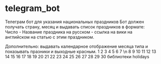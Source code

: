 # telegram_bot
Телеграм бот для указания национальных праздников
Бот должен получать страну, месяц и выдавать список праздников в формате:
Число - Название праздника на русском - ссылка на вики на английском на статью с этим праздником.

Дополнительно: выдавать календарное отображение месяца типа и показывать празники и выходные красным.
1  2  3  4  5  6  7 \n
8  9  10 11 12 13 14 
15 16 17 18 19 20 21
22 23 24 25 26 27 28
29 30
библиотеки
holidays
